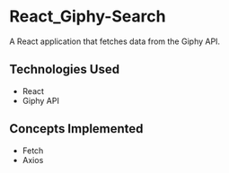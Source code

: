 # React_Giphy-Search

A React application that fetches data from the Giphy API.

## Technologies Used

- React
- Giphy API

## Concepts Implemented

- Fetch
- Axios
